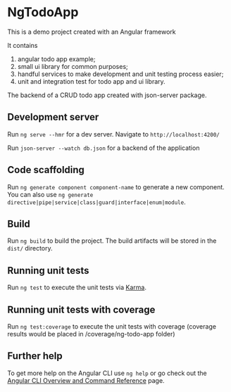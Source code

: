 # NgTodoApp

This is a demo project created with an Angular framework

It contains
 1. angular todo app example;
 2. small ui library for common purposes;
 3. handful services to make development and unit testing process easier;
 4. unit and integration test for todo app and ui library.

The backend of a CRUD todo app created with json-server package.

## Development server

Run `ng serve --hmr` for a dev server. Navigate to `http://localhost:4200/`

Run `json-server --watch db.json` for a backend of the application

## Code scaffolding

Run `ng generate component component-name` to generate a new component. You can also use `ng generate directive|pipe|service|class|guard|interface|enum|module`.

## Build

Run `ng build` to build the project. The build artifacts will be stored in the `dist/` directory.

## Running unit tests

Run `ng test` to execute the unit tests via [Karma](https://karma-runner.github.io).

## Running unit tests with coverage

Run `ng test:coverage` to execute the unit tests with coverage (coverage results would be placed in /coverage/ng-todo-app folder)

## Further help

To get more help on the Angular CLI use `ng help` or go check out the [Angular CLI Overview and Command Reference](https://angular.io/cli) page.

